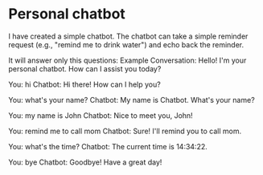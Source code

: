 # Personal chatbot
I have created a simple chatbot. The chatbot can take a simple reminder request (e.g., "remind me to drink water") and echo back the reminder.


It will answer only this questions:
Example Conversation:
Hello! I'm your personal chatbot. How can I assist you today?

You: hi
Chatbot: Hi there! How can I help you?

You: what's your name?
Chatbot: My name is Chatbot. What's your name?

You: my name is John
Chatbot: Nice to meet you, John!

You: remind me to call mom
Chatbot: Sure! I'll remind you to call mom.

You: what's the time?
Chatbot: The current time is 14:34:22.

You: bye
Chatbot: Goodbye! Have a great day!

